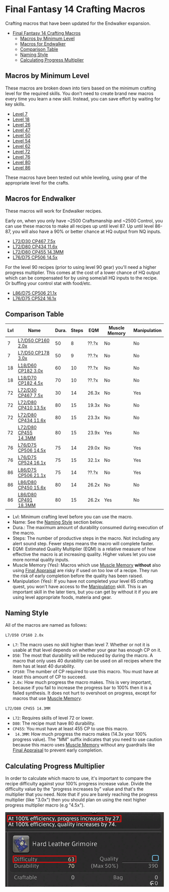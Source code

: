 # Final Fantasy 14 Crafting Macros

Crafting macros that have been updated for the Endwalker expansion.

- [Final Fantasy 14 Crafting Macros](#final-fantasy-14-crafting-macros)
  - [Macros by Minimum Level](#macros-by-minimum-level)
  - [Macros for Endwalker](#macros-for-endwalker)
  - [Comparison Table](#comparison-table)
  - [Naming Style](#naming-style)
  - [Calculating Progress Multiplier](#calculating-progress-multiplier)

## Macros by Minimum Level

These macros are broken down into tiers based on the minimum crafting level for the required skills.  You don't need to create brand new macros every time you learn a new skill.  Instead, you can save effort by waiting for key skills.

- [Level 7](Level7CraftingMacros.md)
- [Level 18](Level18CraftingMacros.md)
- [Level 26](Level26CraftingMacros.md)
- [Level 47](Level47CraftingMacros.md)
- [Level 50](Level50CraftingMacros.md)
- [Level 54](Level54CraftingMacros.md)
- [Level 62](Level62CraftingMacros.md)
- [Level 72](Level72CraftingMacros.md)
- [Level 76](Level76CraftingMacros.md)
- [Level 80](Level80CraftingMacros.md)
- [Level 86](Level86CraftingMacros.md)

These macros have been tested out while leveling, using gear of the appropriate level for the crafts.

## Macros for Endwalker

These macros will work for Endwalker recipes. 

Early on, when you only have ~2500 Craftsmanship and ~2500 Control, you can use these macros to make all recipes up until level 87.  Up until level 86-87, you will also have a 90% or better chance at HQ output from NQ inputs.

- [L72/D30 CP467 7.5x](Level72CraftingMacros.md)
- [L72/D80 CP434 11.6x](Level72CraftingMacros.md)
- [L72/D80 CP455 14.3MM](Level72CraftingMacros.md)
- [L76/D75 CP506 14.5x](Level76CraftingMacros.md)

For the level 90 recipes (prior to using level 90 gear) you'll need a higher progress multiplier.  This comes at the cost of a lower chance of HQ output which can be compensated for by using some/all HQ inputs to the recipe.  Or buffing your control stat with food/etc.

- [L86/D75 CP506 21.1x](Level86CraftingMacros.md)
- [L76/D75 CP524 16.1x](Level76CraftingMacros.md)

## Comparison Table

| Lvl | Name                                             | Dura. | Steps | EQM   | Muscle Memory | Manipulation |
| --- | ------------------------------------------------ | ----- | ----- | ----- | ------------- | ------------ |
| 7   | [L7/D50 CP160 2.0x](Level7CraftingMacros.md)     | 50    | 8     | ??.?x | No            | No           |
| 7   | [L7/D50 CP178 3.0x](Level7CraftingMacros.md)     | 50    | 9     | ??.?x | No            | No           |
| 18  | [L18/D60 CP182 3.0x](Level18CraftingMacros.md)   | 60    | 10    | ??.?x | No            | No           |
| 18  | [L18/D70 CP182 4.5x](Level18CraftingMacros.md)   | 70    | 10    | ??.?x | No            | No           |
| 72  | [L72/D30 CP467 7.5x](Level72CraftingMacros.md)   | 30    | 14    | 26.3x | No            | Yes          |
| 72  | [L72/D80 CP410 13.5x](Level72CraftingMacros.md)  | 80    | 15    | 19.3x | No            | No           |
| 72  | [L72/D80 CP434 11.6x](Level72CraftingMacros.md)  | 80    | 15    | 23.3x | No            | No           |
| 72  | [L72/D80 CP455 14.3MM](Level72CraftingMacros.md) | 80    | 15    | 23.9x | Yes           | No           |
| 76  | [L76/D75 CP506 14.5x](Level76CraftingMacros.md)  | 75    | 14    | 29.0x | No            | Yes          |
| 76  | [L76/D75 CP524 16.1x](Level76CraftingMacros.md)  | 75    | 15    | 32.1x | No            | Yes          |
| 86  | [L86/D75 CP506 21.1x](Level86CraftingMacros.md)  | 75    | 14    | ??.?x | No            | Yes          |
| 86  | [L86/D80 CP450 15.6x](Level86CraftingMacros.md)  | 80    | 14    | 26.2x | No            | No           |
| 86  | [L86/D80 CP491 18.3MM](Level86CraftingMacros.md) | 80    | 15    | 26.2x | Yes           | No           |

- Lvl: Minimum crafting level before you can use the macro.
- Name: See the [Naming Style](#naming-style) section below.
- Dura.: The maximum amount of durability consumed during execution of the macro.
- Steps: The number of productive steps in the macro.  Not including any alert sound step.  Fewer steps means the macro will complete faster.
- EQM: Estimated Quality Multiplier (EQM) is a relative measure of how effective the macro is at increasing quality. Higher values let you use more normal quality inputs.
- Muscle Memory (Yes): Macros which use [Muscle Memory](https://ffxiv.consolegameswiki.com/wiki/Muscle_Memory) **without** also using [Final Appraisal](https://ffxiv.consolegameswiki.com/wiki/Final_Appraisal) are risky if used on too low of a recipe.  They run the risk of early completion before the quality has been raised.
- Manipulation (Yes): If you have not completed your level 65 crafting quest, you won't have access to the [Manipulation](https://ffxiv.consolegameswiki.com/wiki/Manipulation) skill.  This is an important skill in the later tiers, but you can get by without it if you are using level appropriate foods, materia and gear.

## Naming Style

All of the macros are named as follows:

`L7/D50 CP160 2.0x`

- `L7`: The macro uses no skill higher than level 7.  Whether or not it is usable at that level depends on whether your gear has enough CP on it.
- `D50`: The most that durability will be reduced by during the macro.  A macro that only uses 40 durability can be used on all recipes where the item has at least 40 durability.
- `CP160`: The number of CP required to use this macro.  You must have at least this amount of CP to succeed.  
- `2.0x`: How much progress the macro makes.  This is very important, because if you fail to increase the progress bar to 100% then it is a failed synthesis.  It does not hurt to overshoot on progress, except for macros that use [Muscle Memory](https://ffxiv.consolegameswiki.com/wiki/Muscle_Memory).

`L72/D80 CP455 14.3MM`

- `L72`: Requires skills of level 72 or lower.
- `D80`: The recipe must have 80 durability.
- `CP455`: You must have at least 455 CP to use this macro.
- ` 14.3MM`: How much progress the macro makes (14.3x your 100% progress value). The "MM" suffix indicates that you need to use caution because this macro uses [Muscle Memory](https://ffxiv.consolegameswiki.com/wiki/Muscle_Memory) without any guardrails like [Final Appraisal](https://ffxiv.consolegameswiki.com/wiki/Final_Appraisal) to prevent early completion.

## Calculating Progress Multiplier

In order to calculate which macro to use, it's important to compare the recipe difficulty against your 100% progress increase value.  Divide the difficulty value by the "progress increases by" value and that's the multiplier that you need.  Note that if you are barely reaching the progress multiplier (like "3.0x") then you should plan on using the next higher progress multiplier macro (e.g "4.5x").

![Difficulty vs Progress](imgs/DifficultyProgress1Highlight.png)
